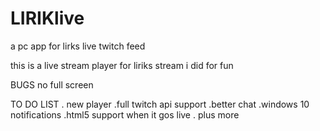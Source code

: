 # LIRIKlive
a pc app for lirks live twitch feed 

this is a live stream player for liriks stream i did for fun 

BUGS 
no full screen 


TO DO LIST
. new player 
.full twitch api support 
.better chat
.windows 10 notifications
.html5 support when it gos live 
. plus more 
